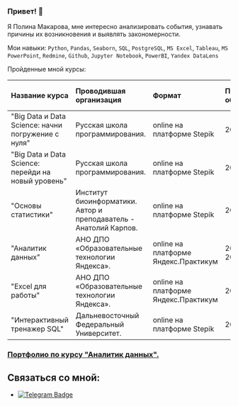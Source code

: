 ### Привет! 👋

Я Полина Макарова, мне интересно анализировать события, узнавать причины их возникновения и выявлять закономерности.

Мои навыки:
`Python`, `Pandas`, `Seaborn`, `SQL`, `PostgreSQL`, `MS Excel`, `Tableau`, `MS PowerPoint`, `Redmine`,
`Github`, `Jupyter Notebook`, `PowerBI`, `Yandex DataLens`

Пройденные мной курсы:

| Название курса | Проводившая организация | Формат | Период обучения | Документ об окончании |
| :---------------------- | :---------------------- | :---------------------- |:---------------------- |:---------------------- |
| "Big Data и Data Science: начни погружение с нуля" | Русская школа программирования. | online на платформе Stepik | 2022 | [Сертификат](https://github.com/666BadWolf/Documents/blob/main/stepik-certificate-big_data_data_science_start.pdf) |
| "Big Data и Data Science: перейди на новый уровень" | Русская школа программирования. | online на платформе Stepik | 2022 | [Сертификат](https://github.com/usr036943/usr036943/blob/main/Документы/certificate-simulyator-SQL.pdf) |
| "Основы статистики" | Институт биоинформатики. Автор и преподаватель - Анатолий Карпов. | online на платформе Stepik |2022 | [Сертификат](https://github.com/666BadWolf/Documents/blob/main/stepik-certificate-basics_of_statistics.pdf) |
| "Аналитик данных" |АНО ДПО «Образовательные технологии Яндекса». | online на платформе Яндекс.Практикум | 2022-2023 | [Диплом](https://github.com/666BadWolf/Documents/blob/main/Diplom_Yandex.pdf) |
| "Excel для работы"| АНО ДПО «Образовательные технологии Яндекса». | online на платформе Яндекс.Практикум | 2023 | | 
| "Интерактивный тренажер SQL" |Дальневосточный Федеральный Университет. | online на платформе Stepik | 2022 | [Диплом](https://github.com/666BadWolf/Documents/blob/main/stepik-certificate-interactive_sql_simulator.pdf) |

### [Портфолио по курсу "Аналитик данных".](https://github.com/666BadWolf/Portfolio)

## Связаться со мной: 
- [![Telegram Badge](https://img.shields.io/badge/-BadWolfenstein-blue?style=flat&logo=Telegram&logoColor=white)](https://t.me/BadWolfenstein)

